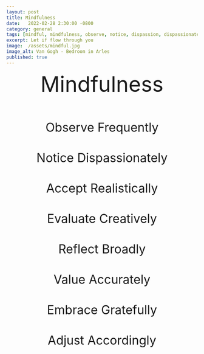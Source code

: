 ```yaml
---
layout: post
title: Mindfulness
date:   2022-02-28 2:30:00 -0800
category: general
tags: [mindful, mindfulness, observe, notice, dispassion, dispassionate, accept, acceptance, realistic, real, evaluate, creative, creatively, reflect, broad, broadly, value, accord, accordingly, embrace, grateful, thankful, gratefully, thankfully, adjust, adjustment, accordingly]
excerpt: Let if flow through you
image:  /assets/mindful.jpg
image_alt: Van Gogh - Bedroom in Arles
published: true
---
```


<div style="text-align: center; font-size: 3.5rem; margin-bottom: 2.5rem;">Mindfulness</div>

<div style="margin-bottom: 3.5rem;">
    <div style="text-align: center; font-size: 2rem; line-height: 5rem;">Observe Frequently</div>
    <div style="text-align: center; font-size: 2rem; line-height: 5rem;">Notice Dispassionately</div>
    <div style="text-align: center; font-size: 2rem; line-height: 5rem;">Accept Realistically</div>
    <div style="text-align: center; font-size: 2rem; line-height: 5rem;">Evaluate Creatively</div>
    <div style="text-align: center; font-size: 2rem; line-height: 5rem;">Reflect Broadly</div>
    <div style="text-align: center; font-size: 2rem; line-height: 5rem;">Value Accurately</div>
    <div style="text-align: center; font-size: 2rem; line-height: 5rem;">Embrace Gratefully</div>
    <div style="text-align: center; font-size: 2rem; line-height: 5rem;">Adjust Accordingly</div>
</div>
